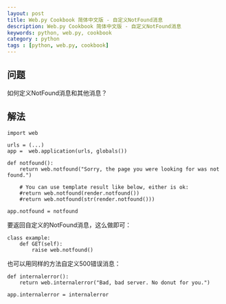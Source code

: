 ```yaml
---
layout: post
title: Web.py Cookbook 简体中文版 - 自定义NotFound消息
description: Web.py Cookbook 简体中文版 - 自定义NotFound消息
keywords: python, web.py, cookbook
category : python
tags : [python, web.py, cookbook]
---
```


## 问题

如何定义NotFound消息和其他消息？

## 解法

    import web

    urls = (...)
    app =  web.application(urls, globals())

    def notfound():
        return web.notfound("Sorry, the page you were looking for was not found.")

        # You can use template result like below, either is ok:
        #return web.notfound(render.notfound())
        #return web.notfound(str(render.notfound()))

    app.notfound = notfound


要返回自定义的NotFound消息，这么做即可：

    class example:
        def GET(self):
            raise web.notfound()

也可以用同样的方法自定义500错误消息：

    def internalerror():
        return web.internalerror("Bad, bad server. No donut for you.")

    app.internalerror = internalerror
